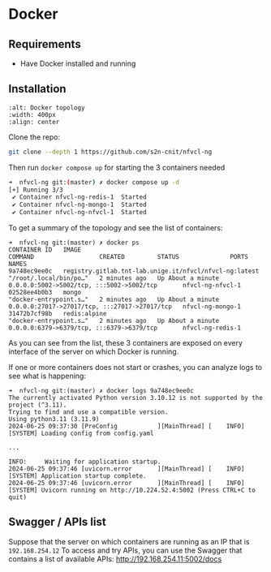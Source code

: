 # Docker

## Requirements
- Have Docker installed and running

## Installation
```{image} ../images/NVFCL-diagrams-DockerCompose.drawio.svg
:alt: Docker topology
:width: 400px
:align: center
```

Clone the repo:
``` bash
git clone --depth 1 https://github.com/s2n-cnit/nfvcl-ng
```
Then run `docker compose up` for starting the 3 containers needed
``` bash
➜  nfvcl-ng git:(master) ✗ docker compose up -d
[+] Running 3/3
 ✔ Container nfvcl-ng-redis-1  Started                                                                                                                                                                                                                                                                                                                     0.5s 
 ✔ Container nfvcl-ng-mongo-1  Started                                                                                                                                                                                                                                                                                                                     0.4s 
 ✔ Container nfvcl-ng-nfvcl-1  Started     
```
To get a summary of the topology and see the list of containers:
```
➜  nfvcl-ng git:(master) ✗ docker ps
CONTAINER ID   IMAGE                                                    COMMAND                  CREATED         STATUS              PORTS                                           NAMES
9a748ec9ee0c   registry.gitlab.tnt-lab.unige.it/nfvcl/nfvcl-ng:latest   "/root/.local/bin/po…"   2 minutes ago   Up About a minute   0.0.0.0:5002->5002/tcp, :::5002->5002/tcp       nfvcl-ng-nfvcl-1
02528ee4b0b3   mongo                                                    "docker-entrypoint.s…"   2 minutes ago   Up About a minute   0.0.0.0:27017->27017/tcp, :::27017->27017/tcp   nfvcl-ng-mongo-1
31472b7cf98b   redis:alpine                                             "docker-entrypoint.s…"   2 minutes ago   Up About a minute   0.0.0.0:6379->6379/tcp, :::6379->6379/tcp       nfvcl-ng-redis-1
```

As you can see from the list, these 3 containers are exposed on every interface of the server on which Docker is running.

If one or more containers does not start or crashes, you can analyze logs to see what is happening:

```
➜  nfvcl-ng git:(master) ✗ docker logs 9a748ec9ee0c
The currently activated Python version 3.10.12 is not supported by the project (^3.11).
Trying to find and use a compatible version. 
Using python3.11 (3.11.9)
2024-06-25 09:37:30 [PreConfig           ][MainThread] [    INFO] [SYSTEM] Loading config from config.yaml

...

INFO:     Waiting for application startup.
2024-06-25 09:37:46 [uvicorn.error       ][MainThread] [    INFO] [SYSTEM] Application startup complete.
2024-06-25 09:37:46 [uvicorn.error       ][MainThread] [    INFO] [SYSTEM] Uvicorn running on http://10.224.52.4:5002 (Press CTRL+C to quit)
```

## Swagger / APIs list
Suppose that the server on which containers are running as an IP that is `192.168.254.12`
To access and try APIs, you can use the Swagger that contains a list of available APIs: http://192.168.254.11:5002/docs
